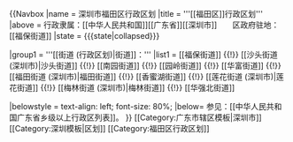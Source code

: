 {{Navbox
|name = 深圳市福田区行政区划
|title = '''[[福田区]]行政区划'''
|above = 行政隶属：[[中华人民共和国]][[广东省]][[深圳市]]　　区政府驻地：[[福保街道]]
|state = {{{state<includeonly>|collapsed</includeonly>}}}

|group1 = '''[[街道 (行政区划)|街道]]：'''
|list1 = [[福保街道]] {{!}} [[沙头街道 (深圳市)|沙头街道]] {{!}} [[南园街道]] {{!}} [[园岭街道]] {{!}} [[华富街道]] {{!}} [[福田街道 (深圳市)|福田街道]] {{!}} [[香蜜湖街道]] {{!}} [[莲花街道 (深圳市)|莲花街道]] {{!}} [[梅林街道 (深圳市)|梅林街道]] {{!}} [[华强北街道]]

|belowstyle = text-align: left; font-size: 80%;
|below= 参见：[[中华人民共和国广东省乡级以上行政区列表]]。
}}<noinclude> 
[[Category:广东市辖区模板|深圳市]]
[[Category:深圳模板|区划]]
[[Category:福田区行政区划]]
</noinclude>